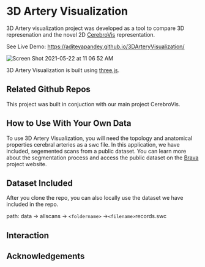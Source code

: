 # 3D Artery Visualization

3D Artery visualization project was developed as a tool to compare 3D represenation and the novel 2D [CerebroVis](https://arxiv.org/pdf/1907.12663.pdf) representation.

See Live Demo: https://aditeyapandey.github.io/3DArteryVisualization/

![Screen Shot 2021-05-22 at 11 06 52 AM](https://user-images.githubusercontent.com/8208255/119231240-d47e6200-baed-11eb-839c-34a5fba4d56f.png)

3D Artery Visualization is built using [three.js](https://threejs.org/).

## Related Github Repos

This project was built in conjuction with our main project CerebroVis. 

## How to Use With Your Own Data

To use 3D Artery Visualization, you will need the topology and anatomical properties cerebral arteries as a swc file. In this application, we have included, segemented scans from a public dataset. You can learn more about the segmentation process and access the public dataset on the [Brava](http://cng.gmu.edu/brava/home.php?s=1&name_browser=false) project website.

## Dataset Included
After you clone the repo, you can also locally use the dataset we have included in the repo.

path: data -> allscans -> `<foldername>` ->`<filename>`records.swc
  

## Interaction


## Acknowledgements
